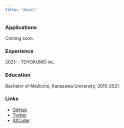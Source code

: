 ```yaml
---
title: "About"
---
```


### Applications

Coming soon.

### Experience

2021- : TOYOKUMO inc.

### Education

Bachelor of Medicine, Kanazawa University, 2015-2021

### Links

- [GitHub](https://github.com/motoshira)
- [Twitter](https://twitter.com/darjeeling743)
- [AtCoder](https://atcoder.jp/users/motoshira)
